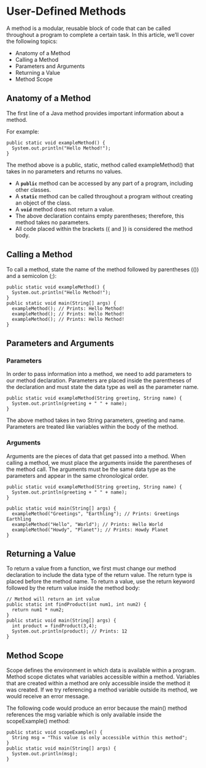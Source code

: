 # User-Defined Methods

A method is a modular, reusable block of code that can be called throughout a program to complete a certain task. In this article, we’ll cover the following topics:

* Anatomy of a Method
* Calling a Method
* Parameters and Arguments
* Returning a Value
* Method Scope

## Anatomy of a Method
The first line of a Java method provides important information about a method.

For example:
```
public static void exampleMethod() {
  System.out.println("Hello Method!");
}
```

The method above is a public, static, method called exampleMethod() that takes in no parameters and returns no values.

* A **`public`** method can be accessed by any part of a program, including other classes.
* A **`static`** method can be called throughout a program without creating an object of the class.
* A **`void`** method does not return a value.
* The above declaration contains empty parentheses; therefore, this method takes no parameters.
* All code placed within the brackets ({ and }) is considered the method body.

## Calling a Method
To call a method, state the name of the method followed by parentheses (()) and a semicolon (;):
```
public static void exampleMethod() {
  System.out.println("Hello Method!");
}
public static void main(String[] args) {
  exampleMethod(); // Prints: Hello Method!
  exampleMethod(); // Prints: Hello Method!
  exampleMethod(); // Prints: Hello Method!
}
```

## Parameters and Arguments
### Parameters
In order to pass information into a method, we need to add parameters to our method declaration. Parameters are placed inside the parentheses of the declaration and must state the data type as well as the parameter name.
```
public static void exampleMethod(String greeting, String name) {
  System.out.println(greeting + " " + name);
}
```
The above method takes in two String parameters, greeting and name. Parameters are treated like variables within the body of the method.

### Arguments
Arguments are the pieces of data that get passed into a method. When calling a method, we must place the arguments inside the parentheses of the method call. The arguments must be the same data type as the parameters and appear in the same chronological order.
```
public static void exampleMethod(String greeting, String name) {
  System.out.println(greeting + " " + name);
}

public static void main(String[] args) {
  exampleMethod("Greetings", "Earthling"); // Prints: Greetings Earthling
  exampleMethod("Hello", "World"); // Prints: Hello World
  exampleMethod("Howdy", "Planet"); // Prints: Howdy Planet
}
```

## Returning a Value
To return a value from a function, we first must change our method declaration to include the data type of the return value. The return type is placed before the method name. To return a value, use the return keyword followed by the return value inside the method body:
```
// Method will return an int value
public static int findProduct(int num1, int num2) {
  return num1 * num2;
}
public static void main(String[] args) {
  int product = findProduct(3,4);
  System.out.println(product); // Prints: 12
}
```

## Method Scope
Scope defines the environment in which data is available within a program. Method scope dictates what variables accessible within a method. Variables that are created within a method are only accessible inside the method it was created. If we try referencing a method variable outside its method, we would receive an error message.

The following code would produce an error because the main() method references the msg variable which is only available inside the scopeExample() method:
```
public static void scopeExample() {
  String msg = "This value is only accessible within this method";
}
public static void main(String[] args) {
  System.out.println(msg);
}
```
